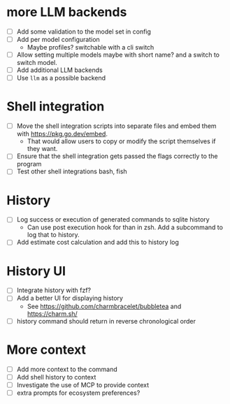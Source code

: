 # more LLM backends

- [ ] Add some validation to the model set in config
- [ ] Add per model configuration
    - Maybe profiles? switchable with a cli switch
- [ ] Allow setting multiple models maybe with short name? and a switch to switch model.
- [ ] Add additional LLM backends
- [ ] Use `llm` as a possible backend

# Shell integration

- [ ] Move the shell integration scripts into separate files and embed them with https://pkg.go.dev/embed.
    - That would allow users to copy or modify the script themselves if they want. 
- [ ] Ensure that the shell integration gets passed the flags correctly to the program
- [ ] Test other shell integrations bash, fish

# History

- [ ] Log success or execution of generated commands to sqlite history
    - Can use post execution hook for than in zsh. Add a subcommand to log that to history.
- [ ] Add estimate cost calculation and add this to history log

# History UI

- [ ] Integrate history with fzf?
- [ ] Add a better UI for displaying history
    - See https://github.com/charmbracelet/bubbletea and https://charm.sh/
- [ ] history command should return in reverse chronological order

# More context

- [ ] Add more context to the command
- [ ] Add shell history to context
- [ ] Investigate the use of MCP to provide context
- [ ] extra prompts for ecosystem preferences?
